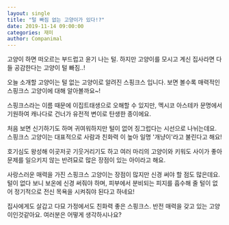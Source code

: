 ```yaml
---
layout: single
title: "털 빠짐 없는 고양이가 있다!?"
date: 2019-11-14 09:00:00
categories: 재미
author: Companimal
---
```


고양이 하면 떠오르는 부드럽고 윤기 나는 털. 하지만 고양이를 모시고 계신 집사라면 다들 공감한다는 고양이 털 빠짐..!

오늘 소개할 고양이는 털 없는 고양이로 알려진 스핑크스 입니다. 보면 볼수록 매력적인 스핑크스 고양이에 대해 알아볼까요~!

스핑크스라는 이름 때문에 이집트태생으로 오해할 수 있지만, 멕시코 아스테카 문명에서 기원하여 캐나다로 건너가 유전적 변이로 탄생한 종이에요.

처음 보면 신기하기도 하며 귀여워하지만 털이 없어 징그럽다는 시선으로 나뉘는데요. 스핑크스 고양이는 대표적으로 사람과 친화력 이 높아 일명 '개냥이'라고 불린다고 해요!

호기심도 왕성해 이곳저곳 기웃거리기도 하고 여러 마리의 고양이와 키워도 사이가 좋아 문제를 일으키지 않는 반려묘로 많은 장점이 있는 아이라고 해요.

사랑스러운 매력을 가진 스핑크스 고양이는 장점이 많지만 신경 써야 할 점도 많은데요. 털이 없다 보니 보온에 신경 써줘야 하며, 피부에서 분비되는 피지를 흡수해 줄 털이 없어 정기적으로 전신 목욕을 시켜줘야 된다고 하네요!

집사에게도 살갑고 다묘 가정에서도 친화력 좋은 스핑크스. 반전 매력을 갖고 있는 고양이인것같아요. 여러분은 어떻게 생각하시나요?
